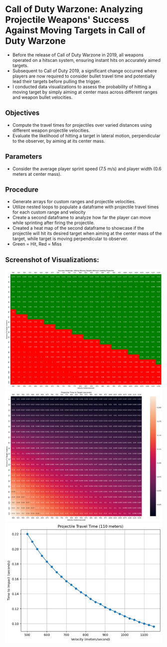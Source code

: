 # Call of Duty Warzone: Analyzing Projectile Weapons' Success Against Moving Targets in Call of Duty Warzone
* Before the release of Call of Duty Warzone in 2019, all weapons operated on a hitscan system, ensuring instant hits on accurately aimed targets.
* Subsequent to Call of Duty 2019, a significant change occurred where players are now required to consider bullet travel time and potentially lead their targets before pulling the trigger.
* I conducted data visualizations to assess the probability of hitting a moving target by simply aiming at center mass across different ranges and weapon bullet velocities.

## Objectives
* Compute the travel times for projectiles over varied distances using different weapon projectile velocities.
* Evaluate the likelihood of hitting a target in lateral motion, perpendicular to the observer, by aiming at its center mass.

## Parameters
*  Consider the average player sprint speed (7.5 m/s) and player width (0.6 meters at center mass).

## Procedure
* Generate arrays for custom ranges and projectile velocities.
* Utilize nested loops to populate a dataframe with projectile travel times for each custom range and velocity
* Create a second dataframe to analyze how far the player can move while sprinting after firing the projectile.
* Created a heat map of the second dataframe to showcase if the projectile will hit its desired target when aiming at the center mass of the target, while target is moving perpendicular to observer.
*  Green = Hit, Red = Miss

## Screenshot of Visualizations:
![](/images/COD_SuccessHMfig1.png)
![](/images/COD_BTT_fig3.png)
![](/images/CODBTTfig2.png)






















